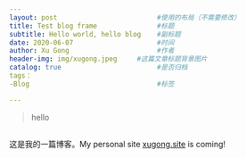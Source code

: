```yaml
---
layout: post                         #使用的布局（不需要修改）
title: Test blog frame               #标题
subtitle: Hello world, hello blog    #副标题
date: 2020-06-07                     #时间
author: Xu Gong                      #作者
header-img: img/xugong.jpeg     #这篇文章标题背景图片
catalog: true                        #是否归档
tags： 
-Blog                                #标签

---
```


>hello
##
这是我的一篇博客。My personal site [xugong.site](xugong.site "Xu Gong") is coming!




